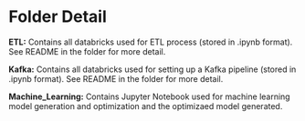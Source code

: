 # Folder Detail

**ETL:** Contains all databricks used for ETL process (stored in .ipynb format). See README in the folder for more detail.

**Kafka:** Contains all databricks used for setting up a Kafka pipeline (stored in .ipynb format). See README in the folder for more detail.

**Machine_Learning:** Contains Jupyter Notebook used for machine learning model generation and optimization and the optimizaed model generated.
